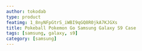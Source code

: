 ```yaml
---
author: tokodab
type: product
featimg: 1_8nyNFpGtrS_iWBI9qGQ8R0jkA7KJGXs
title: Pokeball Pokemon Go Samsung Galaxy S9 Case
tags: [samsung, galaxy, s9]
category: [samsung]
---
```

